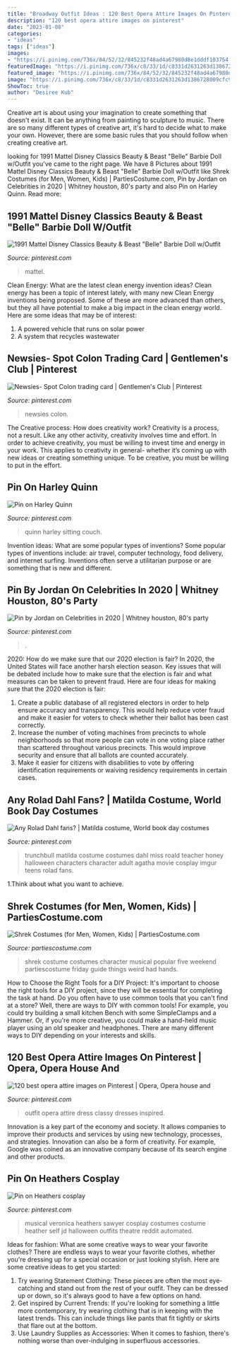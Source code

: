 ```yaml
---
title: "Broadway Outfit Ideas : 120 Best Opera Attire Images On Pinterest"
description: "120 best opera attire images on pinterest"
date: "2023-01-08"
categories:
- "ideas"
tags: ["ideas"]
images:
- "https://i.pinimg.com/736x/84/52/32/845232f48ad4a67980d8e1dddf103754.jpg"
featuredImage: "https://i.pinimg.com/736x/c8/33/1d/c8331d2631263d1386728009cfc92c39.jpg"
featured_image: "https://i.pinimg.com/736x/84/52/32/845232f48ad4a67980d8e1dddf103754.jpg"
image: "https://i.pinimg.com/736x/c8/33/1d/c8331d2631263d1386728009cfc92c39.jpg"
ShowToc: true
author: "Desiree Kub"
---
```



Creative art is about using your imagination to create something that doesn't exist. It can be anything from painting to sculpture to music. There are so many different types of creative art, it's hard to decide what to make your own. However, there are some basic rules that you should follow when creating creative art.

	

		
looking for 1991 Mattel Disney Classics Beauty &amp; Beast &quot;Belle&quot; Barbie Doll w/Outfit you've came to the right page. We have 8 Pictures about 1991 Mattel Disney Classics Beauty &amp; Beast &quot;Belle&quot; Barbie Doll w/Outfit like Shrek Costumes (for Men, Women, Kids) | PartiesCostume.com, Pin by Jordan on Celebrities in 2020 | Whitney houston, 80&#039;s party and also Pin on Harley Quinn. Read more:
		
    
## 1991 Mattel Disney Classics Beauty &amp; Beast &quot;Belle&quot; Barbie Doll W/Outfit

<img loading=lazy src="https://i.pinimg.com/736x/c4/4c/4b/c44c4bcb64fff047e879cffb8710777a.jpg" onerror="this.onerror=null;this.src='https://tse3.mm.bing.net/th?id=OIP.OWl5rTdxf7JcDge8UL_XwwHaJ3&amp;pid=15.1';" alt="1991 Mattel Disney Classics Beauty &amp; Beast &quot;Belle&quot; Barbie Doll w/Outfit">

_Source: pinterest.com_

>mattel. 

	

Clean Energy: What are the latest clean energy invention ideas?
Clean energy has been a topic of interest lately, with many new Clean Energy inventions being proposed. Some of these are more advanced than others, but they all have potential to make a big impact in the clean energy world. Here are some ideas that may be of interest: 
1. A powered vehicle that runs on solar power 
2. A system that recycles wastewater 

    
## Newsies- Spot Colon Trading Card | Gentlemen&#039;s Club | Pinterest

<img loading=lazy src="https://s-media-cache-ak0.pinimg.com/736x/74/ff/32/74ff328781cfe3604d772a720afbde65.jpg" onerror="this.onerror=null;this.src='https://tse1.mm.bing.net/th?id=OIP.frpFLnoJV06RHEEaq5gNKwAAAA&amp;pid=15.1';" alt="Newsies- Spot Colon trading card | Gentlemen&#039;s Club | Pinterest">

_Source: pinterest.com_

>newsies colon. 

	

The Creative process: How does creativity work?
Creativity is a process, not a result. Like any other activity, creativity involves time and effort. In order to achieve creativity, you must be willing to invest time and energy in your work. This applies to creativity in general- whether it’s coming up with new ideas or creating something unique. To be creative, you must be willing to put in the effort.

    
## Pin On Harley Quinn

<img loading=lazy src="https://i.pinimg.com/736x/c8/33/1d/c8331d2631263d1386728009cfc92c39.jpg" onerror="this.onerror=null;this.src='https://tse1.mm.bing.net/th?id=OIP.ju5i4di_N_dE785byYNG8AHaHa&amp;pid=15.1';" alt="Pin on Harley Quinn">

_Source: pinterest.com_

>quinn harley sitting couch. 

	

Invention ideas: What are some popular types of inventions?
Some popular types of inventions include: air travel, computer technology, food delivery, and internet surfing. Inventions often serve a utilitarian purpose or are something that is new and different.

    
## Pin By Jordan On Celebrities In 2020 | Whitney Houston, 80&#039;s Party

<img loading=lazy src="https://i.pinimg.com/736x/84/52/32/845232f48ad4a67980d8e1dddf103754.jpg" onerror="this.onerror=null;this.src='https://tse3.mm.bing.net/th?id=OIP.-8nZJ_4CkQnlnMQpSTqLlgHaKZ&amp;pid=15.1';" alt="Pin by Jordan on Celebrities in 2020 | Whitney houston, 80&#039;s party">

_Source: pinterest.com_

>. 

	

2020: How do we make sure that our 2020 election is fair?
In 2020, the United States will face another harsh election season. Key issues that will be debated include how to make sure that the election is fair and what measures can be taken to prevent fraud. Here are four ideas for making sure that the 2020 election is fair: 
1. Create a public database of all registered electors in order to help ensure accuracy and transparency. This would help reduce voter fraud and make it easier for voters to check whether their ballot has been cast correctly. 
2. Increase the number of voting machines from precincts to whole neighborhoods so that more people can vote in one voting place rather than scattered throughout various precincts. This would improve security and ensure that all ballots are counted accurately. 
3. Make it easier for citizens with disabilities to vote by offering identification requirements or waiving residency requirements in certain cases.

    
## Any Rolad Dahl Fans? | Matilda Costume, World Book Day Costumes

<img loading=lazy src="https://i.pinimg.com/736x/56/39/22/563922f3f2136b69a70b981fc748d370--miss-honey-from-matilda-miss-trunchbull.jpg" onerror="this.onerror=null;this.src='https://tse3.mm.bing.net/th?id=OIP.RB_jO_WMuCyGTzwaudgApAHaJ3&amp;pid=15.1';" alt="Any Rolad Dahl fans? | Matilda costume, World book day costumes">

_Source: pinterest.com_

>trunchbull matilda costume costumes dahl miss roald teacher honey halloween characters character adult agatha movie cosplay imgur teens rolad fans. 

	

1.Think about what you want to achieve.

    
## Shrek Costumes (for Men, Women, Kids) | PartiesCostume.com

<img loading=lazy src="http://www.partiescostume.com/wp-content/uploads/2016/02/Shrek-Costume.png" onerror="this.onerror=null;this.src='https://tse3.mm.bing.net/th?id=OIP.AO1i6g5rPJHPqaGxmovw6gAAAA&amp;pid=15.1';" alt="Shrek Costumes (for Men, Women, Kids) | PartiesCostume.com">

_Source: partiescostume.com_

>shrek costume costumes character musical popular five weekend partiescostume friday guide things weird had hands. 

	

How to Choose the Right Tools for a DIY Project: It's important to choose the right tools for a DIY project, since they will be essential for completing the task at hand.
Do you often have to use common tools that you can't find at a store? Well, there are ways to DIY with common tools! For example, you could try building a small kitchen Bench with some SimpleClamps and a Hammer. Or, if you're more creative, you could make a hand-held music player using an old speaker and headphones. There are many different ways to DIY depending on your interests and skills.

    
## 120 Best Opera Attire Images On Pinterest | Opera, Opera House And

<img loading=lazy src="https://i.pinimg.com/736x/5a/2b/f7/5a2bf7799f11f345a8b6405761981afb--date-nights-the-dress.jpg" onerror="this.onerror=null;this.src='https://tse4.mm.bing.net/th?id=OIP.4bdqO1_TFVSiWxDnnBz6IwHaMo&amp;pid=15.1';" alt="120 best opera attire images on Pinterest | Opera, Opera house and">

_Source: pinterest.com_

>outfit opera attire dress classy dresses inspired. 

	

Innovation is a key part of the economy and society. It allows companies to improve their products and services by using new technology, processes, and strategies. Innovation can also be a form of creativity. For example, Google was coined as an innovative company because of its search engine and other products.

    
## Pin On Heathers Cosplay

<img loading=lazy src="https://i.pinimg.com/736x/ac/26/33/ac2633e222430cf834c42594a7948a92--theatre-costumes-musical-theatre.jpg" onerror="this.onerror=null;this.src='https://tse1.mm.bing.net/th?id=OIP.dQnj7rlIqUfhCztkHqFw4QHaLK&amp;pid=15.1';" alt="Pin on Heathers cosplay">

_Source: pinterest.com_

>musical veronica heathers sawyer cosplay costumes costume heather self jd halloween outfits theatre reddit automated. 

	

Ideas for fashion: What are some creative ways to wear your favorite clothes?
There are endless ways to wear your favorite clothes, whether you're dressing up for a special occasion or just looking stylish. Here are some creative ideas to get you started: 
1. Try wearing Statement Clothing: These pieces are often the most eye-catching and stand out from the rest of your outfit. They can be dressed up or down, so it's always good to have a few options on hand. 
2. Get inspired by Current Trends: If you're looking for something a little more contemporary, try wearing clothing that is in keeping with the latest trends. This can include things like pants that fit tightly or skirts that flare out at the bottom. 
3. Use Laundry Supplies as Accessories: When it comes to fashion, there's nothing worse than over-indulging in superfluous accessories.

